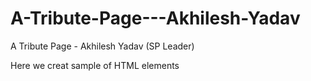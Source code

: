 # A-Tribute-Page---Akhilesh-Yadav
A Tribute Page - Akhilesh Yadav (SP Leader)

Here  we creat sample of HTML elements
